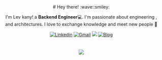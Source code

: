 <div align="center">
  <!-- Greeting -->
# Hey there! :wave::smiley:

<!--Introduction -->
I'm Lev kany! a **Backend Engineer**:computer:. I'm passionate about engineering , and architectures.
I love to exchange knowledge and meet new people 🌟
<br>

<!-- Your badges -->
[![Linkedin](https://img.shields.io/badge/-levkany-blue?style=flat&logo=Linkedin&logoColor=white)](https://www.linkedin.com/in/lev-knyazev-465550226/)
[![Gmail](https://img.shields.io/badge/-levkany.dev-c14438?style=flat&logo=Gmail&logoColor=white)](mailto:levkany.dev@gmail.com)
![](https://komarev.com/ghpvc/?username=levkany&style=flat)
[![Blog](https://img.shields.io/badge/-Blog-blue?style=flat&logo=wordpress&logoColor=white)](https://www.levkany.com)

# <!--Introduction -->
![](https://media3.giphy.com/media/v1.Y2lkPTc5MGI3NjExM2YxaWh4ZzUzc3ozbnFmMXhrejMzdDBuOTA3OXlxbmliZzFoNHZmZiZlcD12MV9pbnRlcm5hbF9naWZfYnlfaWQmY3Q9Zw/Dh5q0sShxgp13DwrvG/giphy.gif)

</div>
